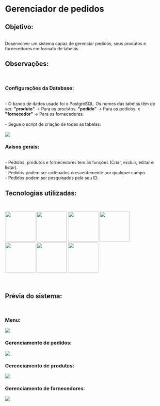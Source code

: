 # Gerenciador de pedidos

## Objetivo:

<br>
    Desenvolver um sistema capaz de gerenciar pedidos, seus produtos e fornecedores em formato de tabelas.
<br>

## Observações:

<br>

### Configurações da Database:
<br>
    - O banco de dados usado foi o PostgreSQL. Os nomes das tabelas têm de ser: <b>"produto"</b> -> Para os produtos, <b>"pedido"</b> -> Para os pedidos, e <b>"fornecedor"</b> -> Para os fornecedores. <br><br>
    - Segue o script de criação de todas as tabelas: <br><br>
        <img src="https://i.imgur.com/AtqVgtp.png"/> <br>

### Avisos gerais:
<br>
    - Pedidos, produtos e fornecedores tem as funções (Criar, excluir, editar e listar). <br>
    - Pedidos podem ser ordenados crescentemente por qualquer campo. <br>
    - Pedidos podem ser pesquisados pelo seu ID.
<br>  

## Tecnologias utilizadas:

<br>

<img src="https://cdn.jsdelivr.net/gh/devicons/devicon/icons/codeigniter/codeigniter-plain.svg" width="100px" height="100px"/> <img src="https://cdn.jsdelivr.net/gh/devicons/devicon/icons/php/php-original.svg" width="100px" height="100px"/> <img src="https://cdn.jsdelivr.net/gh/devicons/devicon/icons/html5/html5-original.svg" width="100px" height="100px"/>
<img src="https://cdn.jsdelivr.net/gh/devicons/devicon/icons/css3/css3-original.svg" width="100px" height="100px"/> <img src="https://cdn.jsdelivr.net/gh/devicons/devicon/icons/javascript/javascript-original.svg" width="100px" height="100px"/> <img src="https://cdn.jsdelivr.net/gh/devicons/devicon/icons/postgresql/postgresql-original-wordmark.svg" width="100px" height="100px"/> <img src="https://cdn.jsdelivr.net/gh/devicons/devicon/icons/composer/composer-original.svg" width="100px" height="100px"/>

<br>

## Prévia do sistema:

<br>

### Menu:
<img src="https://i.imgur.com/oYAcZyi.png"/>

### Gerenciamente de pedidos:
<img src="https://i.imgur.com/8HUg7lp.png"/>

### Gerenciamento de produtos:
<img src="https://i.imgur.com/qBnJLgs.png"/>

### Gerenciamento de fornecedores:
<img src="https://i.imgur.com/VCq3PBd.png"/>